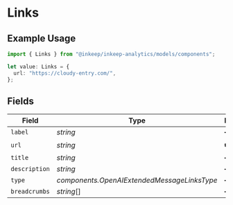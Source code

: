 # Links

## Example Usage

```typescript
import { Links } from "@inkeep/inkeep-analytics/models/components";

let value: Links = {
  url: "https://cloudy-entry.com/",
};
```

## Fields

| Field                                       | Type                                        | Required                                    | Description                                 |
| ------------------------------------------- | ------------------------------------------- | ------------------------------------------- | ------------------------------------------- |
| `label`                                     | *string*                                    | :heavy_minus_sign:                          | N/A                                         |
| `url`                                       | *string*                                    | :heavy_check_mark:                          | N/A                                         |
| `title`                                     | *string*                                    | :heavy_minus_sign:                          | N/A                                         |
| `description`                               | *string*                                    | :heavy_minus_sign:                          | N/A                                         |
| `type`                                      | *components.OpenAIExtendedMessageLinksType* | :heavy_minus_sign:                          | N/A                                         |
| `breadcrumbs`                               | *string*[]                                  | :heavy_minus_sign:                          | N/A                                         |